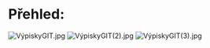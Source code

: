 # Přehled:

![VýpiskyGIT.jpg](VýpiskyGIT.jpg)
![VýpiskyGIT(2).jpg](VýpiskyGIT(2).jpg)
![VýpiskyGIT(3).jpg](VýpiskyGIT(3).jpg)
